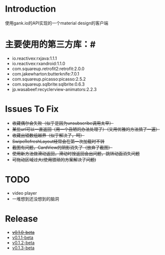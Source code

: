 # Introduction #
使用gank.io的API实现的一个material design的客户端

# 主要使用的第三方库：#
* io.reactivex:rxjava:1.1.1
* io.reactivex:rxandroid:1.1.0
* com.squareup.retrofit2:retrofit:2.0.0
* com.jakewharton:butterknife:7.0.1 
* com.squareup.picasso:picasso:2.5.2
* com.squareup.sqlbrite:sqlbrite:0.6.3
* jp.wasabeef:recyclerview-animators:2.2.3

# Issues To Fix #
* ~~收藏偶尔会失败（似乎是因为unsubscribe调用太早）~~
* ~~某些url可以一直返回（用一个丑陋的办法处理了）（又用优雅的方法搞了一遍）~~
* ~~收藏出错数组越界（似乎解决了，呵）~~
* ~~SwipeRefreshLayout经常会在第一次加载时不转~~
* ~~截图有问题，CardView的阴影消失了（放弃了截图）~~
* ~~使用新方法做滑动返回，滑动时按返回会出问题，跳转动画消失问题~~
* ~~可拖动区域过大(使用猥琐的方案解决了问题)~~

# TODO #
* video player
* 一堆想到还没想到的脑洞

# Release
* ~~[v0.1.0-beta ]()~~
* [v0.1.1-beta ](https://github.com/nestorm001/Gank.io/releases/download/v0.1.1-beta/nesto.gankio_release_v0.1.1-beta_2016-05-31_nesto.apk)
* [v0.1.2-beta ](https://github.com/nestorm001/Gank.io/releases/download/v0.1.2-beta/nesto.gankio_release_v0.1.2-beta_2016-06-02_nesto.apk)
* [v0.1.3-beta ](https://github.com/nestorm001/Gank.io/releases/download/v0.1.3-beta/nesto.gankio_release_v0.1.3-beta_2016-06-04_nesto.apk)